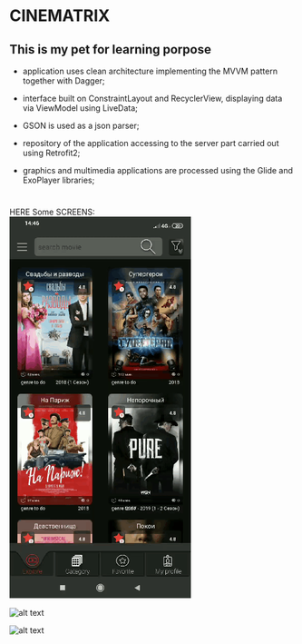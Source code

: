 # **CINEMATRIX**

## This is my pet for learning porpose

* application uses clean architecture implementing the MVVM pattern together
with Dagger;

* interface built on ConstraintLayout and RecyclerView, displaying data via
ViewModel using LiveData;

* GSON is used as a json parser;

* repository of the application accessing to the server part carried out using
Retrofit2;

* graphics and multimedia applications are processed using the Glide and
ExoPlayer libraries;
#
HERE Some SCREENS: <br>
![alt text][screen_1] 
     
![alt text][screen_2]  

![alt text][screen_3]  

[screen_1]: https://github.com/Fleival/Cinematrix/blob/master/GIF/screen_1.gif  

[screen_2]: https://github.com/Fleival/Cinematrix/blob/master/GIF/screen_2.gif  

[screen_3]: https://github.com/Fleival/Cinematrix/blob/master/GIF/screen_3.gif  